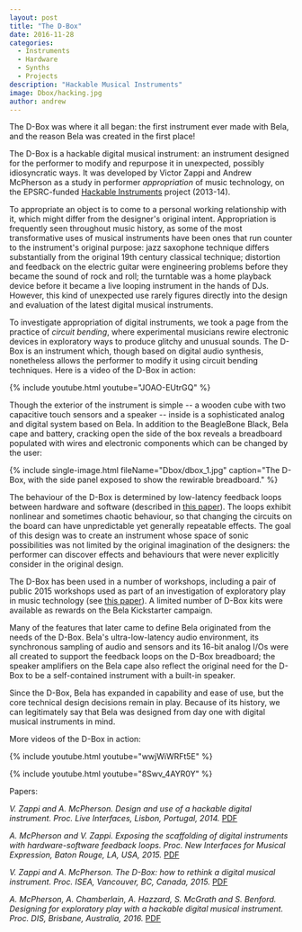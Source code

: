 ```yaml
---
layout: post
title: "The D-Box"
date: 2016-11-28
categories:
  - Instruments
  - Hardware
  - Synths
  - Projects
description: "Hackable Musical Instruments"
image: Dbox/hacking.jpg
author: andrew
---
```


The D-Box was where it all began: the first instrument ever made with Bela, and the reason Bela was created in the first place!

The D-Box is a hackable digital musical instrument: an instrument designed for the performer to modify and repurpose it in unexpected, possibly idiosyncratic ways. It was developed by Victor Zappi and Andrew McPherson as a study in performer *appropriation* of music technology, on the EPSRC-funded [Hackable Instruments](http://www.eecs.qmul.ac.uk/~andrewm/hackable.html) project (2013-14).

To appropriate an object is to come to a personal working relationship with it, which might differ from the designer's original intent. Appropriation is frequently seen throughout music history, as some of the most transformative uses of musical instruments have been ones that run counter to the instrument's original purpose: jazz saxophone technique differs substantially from the original 19th century classical technique; distortion and feedback on the electric guitar were engineering problems before they became the sound of rock and roll; the turntable was a home playback device before it became a live looping instrument in the hands of DJs. However, this kind of unexpected use rarely figures directly into the design and evaluation of the latest digital musical instruments.

To investigate appropriation of digital instruments, we took a page from the practice of *circuit bending*, where experimental musicians rewire electronic devices in exploratory ways to produce glitchy and unusual sounds. The D-Box is an instrument which, though based on digital audio synthesis, nonetheless allows the performer to modify it using circuit bending techniques. Here is a video of the D-Box in action:

{% include youtube.html youtube="JOAO-EUtrGQ" %}

Though the exterior of the instrument is simple -- a wooden cube with two capacitive touch sensors and a speaker -- inside is a sophisticated analog and digital system based on Bela. In addition to the BeagleBone Black, Bela cape and battery, cracking open the side of the box reveals a breadboard populated with wires and electronic components which can be changed by the user:

{% include single-image.html fileName="Dbox/dbox_1.jpg" caption="The D-Box, with the side panel exposed to show the rewirable breadboard." %}

The behaviour of the D-Box is determined by low-latency feedback loops between hardware and software (described in [this paper](http://www.nime.org/proceedings/2015/nime2015_258.pdf)). The loops exhibit nonlinear and sometimes chaotic behaviour, so that changing the circuits on the board can have unpredictable yet generally repeatable effects. The goal of this design was to create an instrument whose space of sonic possibilities was not limited by the original imagination of the designers: the performer can discover effects and behaviours that were never explicitly consider in the original design.

The D-Box has been used in a number of workshops, including a pair of public 2015 workshops used as part of an investigation of exploratory play in music technology (see [this paper](http://eprints.nottingham.ac.uk/33165/1/dbox_rev.pdf)). A limited number of D-Box kits were available as rewards on the Bela Kickstarter campaign.

Many of the features that later came to define Bela originated from the needs of the D-Box. Bela's ultra-low-latency audio environment, its synchronous sampling of audio and sensors and its 16-bit analog I/Os were all created to support the feedback loops on the D-Box breadboard; the speaker amplifiers on the Bela cape also reflect the original need for the D-Box to be a self-contained instrument with a built-in speaker.

Since the D-Box, Bela has expanded in capability and ease of use, but the core technical design decisions remain in play. Because of its history, we can legitimately say that Bela was designed from day one with digital musical instruments in mind.

More videos of the D-Box in action:

{% include youtube.html youtube="wwjWiWRFt5E" %}

{% include youtube.html youtube="8Swv_4AYR0Y" %}

Papers:

*V. Zappi and A. McPherson. Design and use of a hackable digital instrument. Proc. Live Interfaces, Lisbon, Portugal, 2014.* [PDF](http://www.eecs.qmul.ac.uk/~andrewm/zappi_icli14.pdf)

*A. McPherson and V. Zappi. Exposing the scaffolding of digital instruments with hardware-software feedback loops. Proc. New Interfaces for Musical Expression, Baton Rouge, LA, USA, 2015.* [PDF](https://nime2015.lsu.edu/proceedings/258/0258-paper.pdf)

*V. Zappi and A. McPherson. The D-Box: how to rethink a digital musical instrument. Proc. ISEA, Vancouver, BC, Canada, 2015.* [PDF](http://isea2015.org/proceeding/submissions/ISEA2015_submission_209.pdf)

*A. McPherson, A. Chamberlain, A. Hazzard, S. McGrath and S. Benford. Designing for exploratory play with a hackable digital musical instrument. Proc. DIS, Brisbane, Australia, 2016.* [PDF](http://eprints.nottingham.ac.uk/33165/1/dbox_rev.pdf)